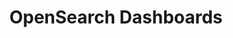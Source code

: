 ---
role: ui
title: OpenSearch Dashboards
artifact_id: opensearch-dashboards
architecture: x64
platform: linux
type: rpm
artifact_url: https://artifacts.opensearch.org/releases/bundle/opensearch-dashboards/2.18.0/opensearch-dashboards-2.18.0-linux-x64.rpm
version: 2.18.0
category: opensearch-dashboards
slug: opensearch-dashboards-2.18.0-linux-x64-rpm
signature: https://artifacts.opensearch.org/releases/bundle/opensearch-dashboards/2.18.0/opensearch-dashboards-2.18.0-linux-x64.rpm.sig
guide: https://opensearch.org/docs/latest/opensearch/install/rpm
---